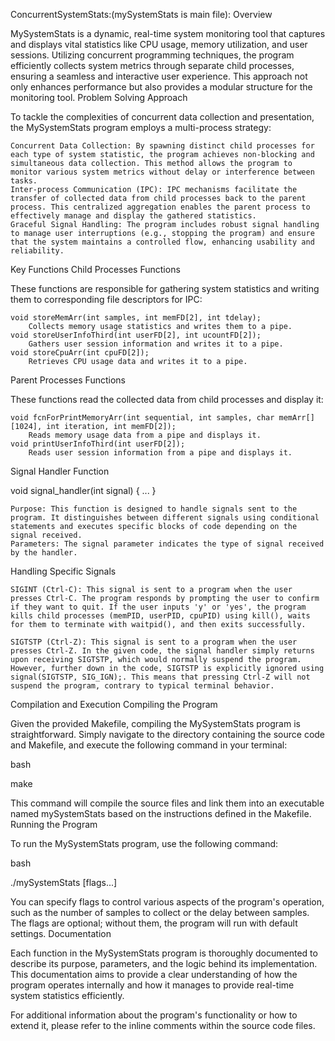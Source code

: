 ConcurrentSystemStats:(mySystemStats is main file):
Overview


MySystemStats is a dynamic, real-time system monitoring tool that captures and displays vital statistics like CPU usage, memory utilization, and user sessions. Utilizing concurrent programming techniques, the program efficiently collects system metrics through separate child processes, ensuring a seamless and interactive user experience. This approach not only enhances performance but also provides a modular structure for the monitoring tool.
Problem Solving Approach

To tackle the complexities of concurrent data collection and presentation, the MySystemStats program employs a multi-process strategy:

    Concurrent Data Collection: By spawning distinct child processes for each type of system statistic, the program achieves non-blocking and simultaneous data collection. This method allows the program to monitor various system metrics without delay or interference between tasks.
    Inter-process Communication (IPC): IPC mechanisms facilitate the transfer of collected data from child processes back to the parent process. This centralized aggregation enables the parent process to effectively manage and display the gathered statistics.
    Graceful Signal Handling: The program includes robust signal handling to manage user interruptions (e.g., stopping the program) and ensure that the system maintains a controlled flow, enhancing usability and reliability.

Key Functions
Child Processes Functions

These functions are responsible for gathering system statistics and writing them to corresponding file descriptors for IPC:

    void storeMemArr(int samples, int memFD[2], int tdelay);
        Collects memory usage statistics and writes them to a pipe.
    void storeUserInfoThird(int userFD[2], int ucountFD[2]);
        Gathers user session information and writes it to a pipe.
    void storeCpuArr(int cpuFD[2]);
        Retrieves CPU usage data and writes it to a pipe.

Parent Processes Functions

These functions read the collected data from child processes and display it:

    void fcnForPrintMemoryArr(int sequential, int samples, char memArr[][1024], int iteration, int memFD[2]);
        Reads memory usage data from a pipe and displays it.
    void printUserInfoThird(int userFD[2]);
        Reads user session information from a pipe and displays it.


Signal Handler Function

void signal_handler(int signal) { ... }

    Purpose: This function is designed to handle signals sent to the program. It distinguishes between different signals using conditional statements and executes specific blocks of code depending on the signal received.
    Parameters: The signal parameter indicates the type of signal received by the handler.

Handling Specific Signals

    SIGINT (Ctrl-C): This signal is sent to a program when the user presses Ctrl-C. The program responds by prompting the user to confirm if they want to quit. If the user inputs 'y' or 'yes', the program kills child processes (memPID, userPID, cpuPID) using kill(), waits for them to terminate with waitpid(), and then exits successfully.

    SIGTSTP (Ctrl-Z): This signal is sent to a program when the user presses Ctrl-Z. In the given code, the signal handler simply returns upon receiving SIGTSTP, which would normally suspend the program. However, further down in the code, SIGTSTP is explicitly ignored using signal(SIGTSTP, SIG_IGN);. This means that pressing Ctrl-Z will not suspend the program, contrary to typical terminal behavior.

Compilation and Execution
Compiling the Program

Given the provided Makefile, compiling the MySystemStats program is straightforward. Simply navigate to the directory containing the source code and Makefile, and execute the following command in your terminal:

bash

make

This command will compile the source files and link them into an executable named mySystemStats based on the instructions defined in the Makefile.
Running the Program

To run the MySystemStats program, use the following command:

bash

./mySystemStats [flags...]

You can specify flags to control various aspects of the program's operation, such as the number of samples to collect or the delay between samples. The flags are optional; without them, the program will run with default settings.
Documentation

Each function in the MySystemStats program is thoroughly documented to describe its purpose, parameters, and the logic behind its implementation. This documentation aims to provide a clear understanding of how the program operates internally and how it manages to provide real-time system statistics efficiently.

For additional information about the program's functionality or how to extend it, please refer to the inline comments within the source code files.
